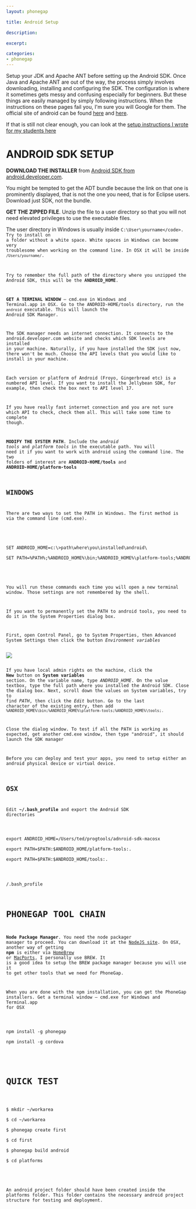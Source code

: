 ```yaml
---
layout: phonegap

title: Android Setup

description:

excerpt: 

categories:
- phonegap
---
```


Setup your JDK and Apache ANT before setting up the Android SDK. Once Java and Apache ANT are out of the way, the process simply involves downloading, installing and configuring the SDK. The configuration is where it sometimes gets messy and confusing especially for beginners. But these things are easily managed by simply following instructions. When the instructions on these pages fail you, I'm sure you will Google for them. The official site of android can be found [here](http://developer.android.com/sdk/index.html) and [here](http://developer.android.com/sdk/index.html). 

If that is still not clear enough, you can look at the [setup instructions I wrote for my students here](https://docs.google.com/document/d/1AS8OoJJnRIIyEvi8lG6I8iF0PEt1-UolvQGtVevrJg4/edit?usp=sharing)

# ANDROID SDK SETUP

**DOWNLOAD THE INSTALLER** from [Android SDK from android.developer.com]( http://developer.android.com/sdk/index.html ).

You might be tempted to get the ADT bundle because the link on that one is prominently displayed, that is not the one you need, that is for Eclipse users. Download just SDK, not the bundle.

**GET THE ZIPPED FILE**. Unzip the file to a user directory so that you will not need elevated privileges to use the executable files. 


The user directory in Windows is usually inside <code class="codeblock">C:\User\yourname\</code>. Try to install on a folder without a white space. White spaces in Windows can become very troublesome when working on the command line. In OSX it will be inside <code class="codeblock">/Users/yourname/</code>.

Try to remember the full path of the directory where you unzipped the Android SDK, this will be the **ANDROID_HOME**. 

**GET A TERMINAL WINDOW** &mdash; cmd.exe in Windows and Terminal.app in OSX. Go to the ANDROID-HOME/tools directory, run the <code class="codeblock">android</code> executable. This will launch the Android SDK Manager. 

The SDK manager needs an internet connection. It connects to the android.developer.com website and checks which SDK levels are installed in your machine. Naturally, if you have installed the SDK just now, there won't be much. Choose the API levels that you would like to install in your machine.

Each version or platform of Android (Froyo, Gingerbread etc) is a numbered API level. If you want to install the Jellybean SDK, for example, then check the box next to API level 17. 

If you have really fast internet connection and you are not sure which API to check, check them all. This will take some time to complete though.

**MODIFY THE SYSTEM PATH**. Include the *android tools* and *platform tools* in the executable path. You will need it if you want to work with android using the command line. The two folders of interest are **ANDROID-HOME/tools** and **ANDROID-HOME/platform-tools**

## WINDOWS 

There are two ways to set the PATH in Windows. The first method is via the command line (cmd.exe).

<pre class='codeblock'> 

SET ANDROID_HOME=c:\>path\where\you\installed\android\
  
SET PATH=%PATH%;%ANDROID_HOME%\bin;%ANDROID_HOME%\platform-tools;%ANDROID_HOME%\tools;.

</pre>

You will run these commands each time you will open a new terminal window. Those settings are not remembered by the shell.

If you want to permanently set the PATH to android tools, you need to do it in the System Properties dialog box. 

First, open Control Panel, go to System Properties, then Advanced System Settings then click the button *Environment variables*

<img class="shadow" src="/img/windows-environment-variables.png">

If you have local admin rights on the machine, click the **New** button on **System variables** section. On the variable name, type *ANDROID_HOME*. On the value textbox, type the full path where you installed the Android SDK. Close the dialog box. Next, scroll down the values on System variables, try to find *PATH*, then click the *Edit* button. Go to the last character of the existing entry, then add <code class="codeblock">%ANDROID_HOME%\bin;%ANDROID_HOME%\platform-tools;%ANDROID_HOME%\tools;.</code>

Close the dialog window. To test if all the PATH is working as expected, get another cmd.exe window, then type "android", it should launch the SDK manager

Before you can deploy and test your apps, you need to setup either an android physical device or virtual device.

## OSX 

Edit **~/.bash_profile** and export the Android SDK directories

<pre class="codeblock">

export ANDROID_HOME=/Users/ted/progtools/adnroid-sdk-macosx

export PATH=$PATH:$ANDROID_HOME/platform-tools:.

export PATH=$PATH:$ANDROID_HOME/tools:.

</pre>

<div id='lst'>/.bash_profile</div>


# PHONEGAP TOOL CHAIN

**Node Package Manager**. You need the node packager manager to proceed. You can download it at the [NodeJS site](http://nodejs.org). On OSX, another way of getting **npm** is either via [HomeBrew](http://brew.sh) or [MacPorts](http://macports.org), I personally use BREW. It is a good idea to setup the BREW package manager because you will use it to get other tools that we need for PhoneGap.

When you are done with the npm installation, you can get the PhoneGap installers. Get a terminal window &mdash; cmd.exe for Windows and Terminal.app for OSX

<pre class="codeblock">

npm install -g phonegap

npm install -g cordova

</pre>

# QUICK TEST

<pre class="codeblock">

$ mkdir ~/workarea

$ cd ~/workarea

$ phonegap create first

$ cd first

$ phonegap build android

$ cd platforms

</pre>

An android project folder should have been created inside the platforms folder. This folder contains the necessary android project structure for testing and deployment.

